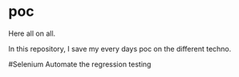 # poc
Here all on all.

In this repository, I save my every days poc on the different techno.

#Selenium
Automate the regression testing
